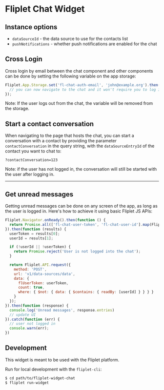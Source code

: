 # Fliplet Chat Widget

## Instance options

- `dataSourceId` - the data source to use for the contacts list
- `pushNotifications` - whether push notifications are enabled for the chat

## Cross Login

Cross login by email between the chat component and other components can be done by setting the following variable on the app storage:

```js
Fliplet.App.Storage.set('fl-chat-auth-email', 'john@example.org').then(function () {
  // you can now navigate to the chat and it won't require you to log in
});
```

Note: If the user logs out from the chat, the variable will be removed from the storage.

## Start a contact conversation

When navigating to the page that hosts the chat, you can start a conversation with a contact by providing the parameter `contactConversation` in the query string, with the `dataSourceEntryId` of the contact you want to chat to:

```
?contactConversation=123
```

Note: if the user has not logged in, the conversation will still be started with the user after logging in.

---

## Get unread messages

Getting unread messages can be done on any screen of the app, as long as the user is logged in.
Here's how to achieve it using basic Fliplet JS APIs:

```js
Fliplet.Navigator.onReady().then(function () {
  return Promise.all(['fl-chat-user-token', 'fl-chat-user-id'].map(Fliplet.App.Storage.get));
}).then(function (results) {
  userToken = results[0];
  userId = results[1];

  if (!userId || !userToken) {
    return Promise.reject('User is not logged into the chat');
  }

  return Fliplet.API.request({
    method: 'POST',
    url: 'v1/data-sources/data',
    data: {
      flUserToken: userToken,
      count: true,
      where: { $not: { data: { $contains: { readBy: [userId] } } } }
    }
  });
}).then(function (response) {
  console.log('Unread messages', response.entries)
  // update UI
}).catch(function (err) {
  // user not logged in
  console.warn(err);
})
```


## Development

This widget is meant to be used with the Fliplet platform.

Run for local development with the `fliplet-cli`:

```bash
$ cd path/to/fliplet-widget-chat
$ fliplet run-widget
```